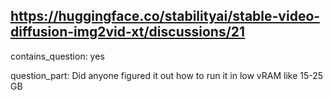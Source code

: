 ## https://huggingface.co/stabilityai/stable-video-diffusion-img2vid-xt/discussions/21

contains_question: yes

question_part: Did anyone figured it out how to run it in low vRAM like 15-25 GB